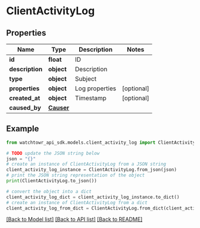 # ClientActivityLog


## Properties

Name | Type | Description | Notes
------------ | ------------- | ------------- | -------------
**id** | **float** | ID | 
**description** | **object** | Description | 
**type** | **object** | Subject | 
**properties** | **object** | Log properties | [optional] 
**created_at** | **object** | Timestamp | [optional] 
**caused_by** | [**Causer**](Causer.md) |  | 

## Example

```python
from watchtowr_api_sdk.models.client_activity_log import ClientActivityLog

# TODO update the JSON string below
json = "{}"
# create an instance of ClientActivityLog from a JSON string
client_activity_log_instance = ClientActivityLog.from_json(json)
# print the JSON string representation of the object
print(ClientActivityLog.to_json())

# convert the object into a dict
client_activity_log_dict = client_activity_log_instance.to_dict()
# create an instance of ClientActivityLog from a dict
client_activity_log_from_dict = ClientActivityLog.from_dict(client_activity_log_dict)
```
[[Back to Model list]](../README.md#documentation-for-models) [[Back to API list]](../README.md#documentation-for-api-endpoints) [[Back to README]](../README.md)


